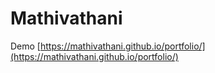 # Mathivathani

Demo [https://mathivathani.github.io/portfolio/](https://mathivathani.github.io/portfolio/)


